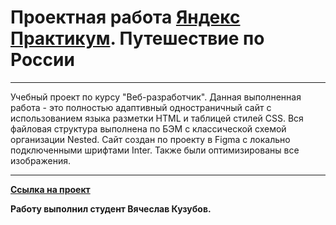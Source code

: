 
# Проектная работа [Яндекс Практикум](https://practicum.yandex.ru/ "Начать учиться").  Путешествие по России

------

Учебный проект по курсу "Веб-разработчик". Данная выполненная работа - это полностью адаптивный одностраничный сайт с использованием языка разметки HTML и таблицей стилей CSS. Вся файловая структура выполнена по БЭМ с классической схемой организации Nested. Сайт создан по проекту в Figma с локально подключенными шрифтами Inter. Также были оптимизированы все изображения.

------

**[Ссылка на проект](https://StiG31rus.github.io/russian-travel/index.html/ "Просмотреть проект")**

**Работу выполнил студент Вячеслав Кузубов.**

